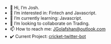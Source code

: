 - 👋 Hi, I’m Josh.
- 👀 I’m interested in: Fintech and Javascript.
- 🌱 I’m currently learning: Javascript.
- 💞️ I’m looking to collaborate on Trading.
- 📫 How to reach me: JGolafshan@outlook.com
-  ✔️ Current Project: [cricket-twitter-bot](https://github.com/JGolafshan/cricket-twitter-bot)

<!---
JGolafshan/JGolafshan is a ✨ special ✨ repository because its `README.md` (this file) appears on your GitHub profile.
You can click the Preview link to take a look at your changes.
--->
